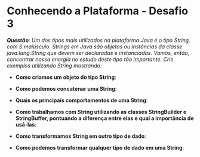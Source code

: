 # Conhecendo a Plataforma - Desafio 3
***Questão**: Um dos tipos mais utilizados na plataforma Java é o tipo String, com S maiúsculo. Strings em Java são objetos ou instâncias da classe java.lang.String que devem ser declaradas e instanciadas. Vamos, então, concentrar nossa energia no estudo deste tipo tão importante. Crie exemplos utilizando String mostrando:*
<br/>

* **Como criamos um objeto do tipo String**:

* **Como podemos concatenar uma String**:

* **Quais os principais comportamentos de uma String**:

* **Como trabalhamos com String utilizando as classes StringBuilder e StringBuffer, pontuando a diferença entre elas e qual a importância de usá-las**:

* **Como transformamos String em outro tipo de dado**:

* **Como podemos transformar qualquer tipo de dado em uma String**:
